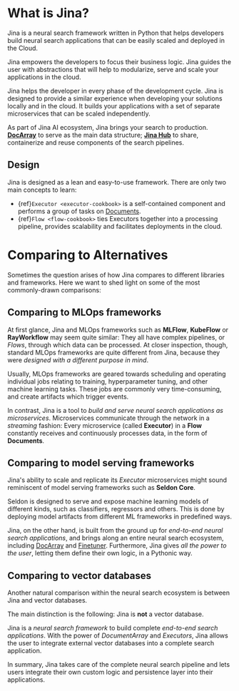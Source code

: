 # What is Jina?

Jina is a neural search framework written in Python that helps developers build neural search applications that can be easily scaled and deployed in the Cloud.



Jina empowers the developers to focus their business logic. Jina guides the user with abstractions that will help to modularize, serve and scale your applications in the cloud.

Jina helps the developer in every phase of the development cycle. Jina is designed to provide a similar experience when developing your solutions locally and in the cloud. It builds your applications with a set of separate microservices that can be scaled independently. 

As part of Jina AI ecosystem, Jina brings your search to production. [**DocArray**](https://docarray.jina.ai/) to serve as the main data structure; [**Jina Hub**](https://hub.jina.ai/) to share, containerize and reuse components of the search pipelines.



## Design 

Jina is designed as a lean and easy-to-use framework. There are only two main concepts to learn:

- {ref}`Executor <executor-cookbook>` is a self-contained component and performs a group of tasks on [Documents](https://docarray.jina.ai/).
- {ref}`Flow <flow-cookbook>` ties Executors together into a processing pipeline, provides scalability and facilitates deployments in the cloud.


# Comparing to Alternatives

Sometimes the question arises of how Jina compares to different libraries and frameworks. Here we want to shed light on some of the
most commonly-drawn comparisons:

## Comparing to MLOps frameworks

At first glance, Jina and MLOps frameworks such as **MLFlow**, **KubeFlow** or **RayWorkflow** may seem quite similar:
They all have complex pipelines, or *Flows*, through which data can be processed.
At closer inspection, though, standard MLOps frameworks are quite different from Jina, because they were *designed with
a different purpose in mind*.

Usually, MLOps frameworks are geared towards scheduling and operating individual jobs relating to training,
hyperparameter tuning, and other machine learning tasks.
These jobs are commonly very time-consuming, and create artifacts which trigger events.

In contrast, Jina is a tool to *build and serve neural search applications as microservices*.
Microservices communicate through the network in a *streaming* fashion: Every microservice (called **Executor**) in a
**Flow** constantly receives and continuously processes data, in the form of **Documents**.

## Comparing to model serving frameworks

Jina's ability to scale and replicate its *Executor* microservices might sound reminiscent of model serving frameworks
such as **Seldon Core**.

Seldon is designed to serve and expose machine learning models of different kinds, such as classifiers, regressors and others.
This is done by deploying model artifacts from different ML frameworks in predefined ways.

Jina, on the other hand, is built from the ground up for *end-to-end neural search applications*, and brings along an
entire neural search ecosystem, including [DocArray](https://docarray.jina.ai/) and [Finetuner](https://finetuner.jina.ai/).
Furthermore, Jina gives *all the power to the user*, letting them define their own logic, in a Pythonic way.

## Comparing to vector databases

Another natural comparison within the neural search ecosystem is between Jina and vector databases.

The main distinction is the following: Jina is **not** a vector database. 

Jina is a *neural search framework* to build complete *end-to-end search applications*.
With the power of *DocumentArray* and *Executors*, Jina allows the user to integrate external vector databases into a
complete search application.
 
In summary, Jina takes care of the complete neural search pipeline and lets users integrate their own custom logic
and persistence layer into their applications.
